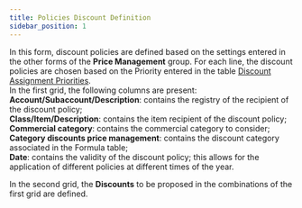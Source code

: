 ```yaml
---
title: Policies Discount Definition
sidebar_position: 1
---
```


In this form, discount policies are defined based on the settings entered in the other forms of the **Price Management** group. For each line, the discount policies are chosen based on the Priority entered in the table [Discount Assignment Priorities](/docs/sales/price-control/priority).         
In the first grid, the following columns are present:          
**Account/Subaccount/Description**: contains the registry of the recipient of the discount policy;        
**Class/Item/Description**: contains the item recipient of the discount policy;        
**Commercial category**: contains the commercial category to consider;      
**Category discounts price management**: contains the discount category associated in the Formula table;       
**Date**: contains the validity of the discount policy; this allows for the application of different policies at different times of the year.

In the second grid, the **Discounts** to be proposed in the combinations of the first grid are defined.
